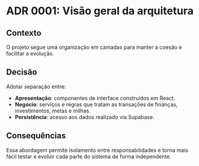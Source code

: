 # ADR 0001: Visão geral da arquitetura

## Contexto
O projeto segue uma organização em camadas para manter a coesão e facilitar a evolução.

## Decisão
Adotar separação entre:
- **Apresentação**: componentes de interface construídos em React.
- **Negócio**: serviços e regras que tratam as transações de finanças, investimentos, metas e milhas.
- **Persistência**: acesso aos dados realizado via Supabase.

## Consequências
Essa abordagem permite isolamento entre responsabilidades e torna mais fácil testar e evoluir cada parte do sistema de forma independente.
